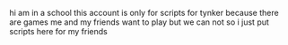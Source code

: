 hi am in a school this account is only for scripts for tynker because there are games me and my friends want to play but we can not so i just put scripts here for my friends
